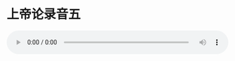 # 上帝论录音五

<audio style="width: 100%;" preload="false" controls controlslist="nodownload"><source src="//cdn.simai.ml/audio/mp3/old/27372.mp3" type="audio/mpeg">Your browser does not support the audio element.</audio>


